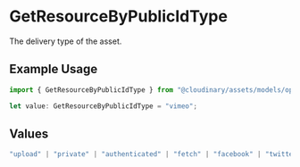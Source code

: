 # GetResourceByPublicIdType

The delivery type of the asset.

## Example Usage

```typescript
import { GetResourceByPublicIdType } from "@cloudinary/assets/models/operations";

let value: GetResourceByPublicIdType = "vimeo";
```

## Values

```typescript
"upload" | "private" | "authenticated" | "fetch" | "facebook" | "twitter" | "gravatar" | "youtube" | "hulu" | "vimeo" | "animoto" | "worldstarhiphop" | "dailymotion" | "list"
```